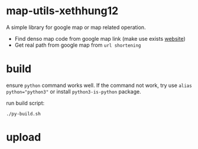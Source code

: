 # map-utils-xethhung12

A simple library for google map or map related operation.
* Find denso map code from google map link (make use exists [website](https://saibara.sakura.ne.jp/map/convgeo.cgi))
* Get real path from google map from `url shortening`

# build
ensure `python` command works well.
If the command not work, try use `alias python="python3"` or install `python3-is-python` package.

run build script:
```shell
./py-build.sh
```

# upload 
